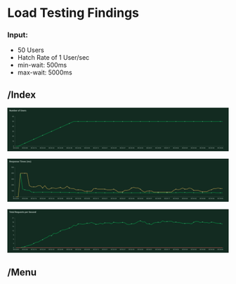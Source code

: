 # Load Testing Findings

### Input:
- 50 Users
- Hatch Rate of 1 User/sec
- min-wait: 500ms
- max-wait: 5000ms

## /Index

![# of users over time](./images/number_of_users_1608874320.png)

![response times](./images/response_times_(ms)_1608874320.png)

![total requests/sec](./images/total_requests_per_second_1608874320.png)

## /Menu